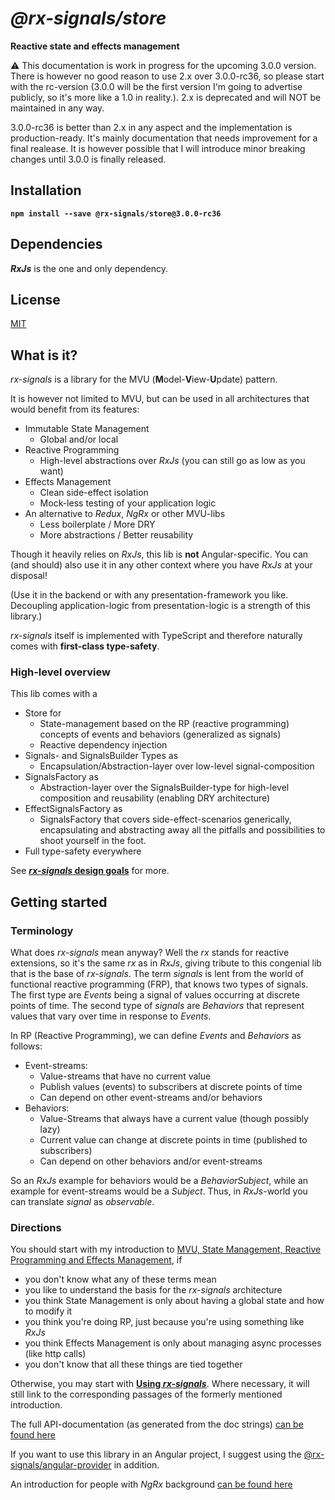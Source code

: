 # _@rx-signals/store_

**Reactive state and effects management**

:warning: This documentation is work in progress for the upcoming 3.0.0 version.
There is however no good reason to use 2.x over 3.0.0-rc36, so please start with the rc-version (3.0.0 will be the first version I'm going to advertise publicly, so it's more like a 1.0 in reality.).
2.x is deprecated and will NOT be maintained in any way.

3.0.0-rc36 is better than 2.x in any aspect and the implementation is production-ready.
It's mainly documentation that needs improvement for a final realease.
It is however possible that I will introduce minor breaking changes until 3.0.0 is finally released.

## Installation

**`npm install --save @rx-signals/store@3.0.0-rc36`**

## Dependencies

**_RxJs_** is the one and only dependency.

## License

[MIT](https://choosealicense.com/licenses/mit/)

## What is it?

_rx-signals_ is a library for the MVU (**M**odel-**V**iew-**U**pdate) pattern.

It is however not limited to MVU, but can be used in all architectures that would benefit from its features:
* Immutable State Management
  * Global and/or local
* Reactive Programming
  * High-level abstractions over _RxJs_ (you can still go as low as you want)
* Effects Management
  * Clean side-effect isolation
  * Mock-less testing of your application logic
* An alternative to _Redux_, _NgRx_ or other MVU-libs
  * Less boilerplate / More DRY
  * More abstractions / Better reusability

Though it heavily relies on _RxJs_, this lib is **not** Angular-specific. You can (and should) also use it in any other context where you have _RxJs_ at your disposal!

(Use it in the backend or with any presentation-framework you like. Decoupling application-logic from presentation-logic is a strength of this library.)

_rx-signals_ itself is implemented with TypeScript and therefore naturally comes with **first-class type-safety**.

### High-level overview
This lib comes with a
* Store for
  * State-management based on the RP (reactive programming) concepts of events and behaviors (generalized as signals)
  * Reactive dependency injection
* Signals- and SignalsBuilder Types as
  * Encapsulation/Abstraction-layer over low-level signal-composition
* SignalsFactory as
  * Abstraction-layer over the SignalsBuilder-type for high-level composition and reusability (enabling DRY architecture)
* EffectSignalsFactory as
  * SignalsFactory that covers side-effect-scenarios generically, encapsulating and abstracting away all the pitfalls and possibilities to shoot yourself in the foot.
* Full type-safety everywhere

See [**_rx-signals_ design goals**](https://github.com/gneu77/rx-signals/blob/master/docs/rx-signals_start.md#design) for more.

## Getting started

### Terminology <a name="terminology"></a>

What does _rx-signals_ mean anyway?
Well the _rx_ stands for reactive extensions, so it's the same _rx_ as in _RxJs_, giving tribute to this congenial lib that is the base of _rx-signals_.
The term _signals_ is lent from the world of functional reactive programming (FRP), that knows two types of signals.
The first type are _Events_ being a signal of values occurring at discrete points of time.
The second type of _signals_ are _Behaviors_ that represent values that vary over time in response to _Events_.

In RP (Reactive Programming), we can define _Events_ and _Behaviors_ as follows:<a name="rp-signals-definition"></a>
* Event-streams:
  * Value-streams that have no current value
  * Publish values (events) to subscribers at discrete points of time
  * Can depend on other event-streams and/or behaviors
* Behaviors:
  * Value-Streams that always have a current value (though possibly lazy)
  * Current value can change at discrete points in time (published to subscribers)
  * Can depend on other behaviors and/or event-streams

So an _RxJs_ example for behaviors would be a _BehaviorSubject_, while an example for event-streams would be a _Subject_.
Thus, in _RxJs_-world you can translate _signal_ as _observable_.

### Directions <a name="directions"></a>

You should start with my introduction to [MVU, State Management, Reactive Programming and Effects Management](https://github.com/gneu77/rx-signals/blob/master/docs/rp_state_effects_start.md), if
* you don't know what any of these terms mean
* you like to understand the basis for the _rx-signals_ architecture
* you think State Management is only about having a global state and how to modify it
* you think you're doing RP, just because you're using something like _RxJs_
* you think Effects Management is only about managing async processes (like http calls)
* you don't know that all these things are tied together

Otherwise, you may start with [**Using _rx-signals_**](https://github.com/gneu77/rx-signals/blob/master/docs/rx-signals_start.md). 
Where necessary, it will still link to the corresponding passages of the formerly mentioned introduction.

The full API-documentation (as generated from the doc strings) [can be found here](https://rawcdn.githack.com/gneu77/rx-signals/master/docs/tsdoc/index.html)

If you want to use this library in an Angular project, I suggest using the [@rx-signals/angular-provider](https://github.com/gneu77/rx-signals-angular-provider/tree/master/projects/rx-signals/angular-provider) in addition.

An introduction for people with _NgRx_ background [can be found here](https://github.com/gneu77/rx-signals/blob/master/docs/ngrx_compare_start.md)
